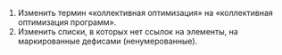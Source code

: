1. Изменить термин «коллективная оптимизация» на «коллективная оптимизация программ».
2. Изменить списки, в которых нет ссылок на элементы, на маркированные дефисами (ненумерованные).